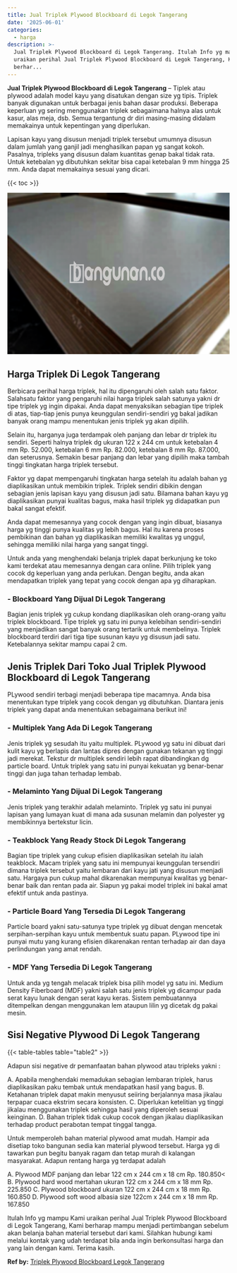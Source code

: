 ```yaml
---
title: Jual Triplek Plywood Blockboard di Legok Tangerang
date: '2025-06-01'
categories:
  - harga
description: >-
  Jual Triplek Plywood Blockboard di Legok Tangerang. Itulah Info yg mampu Kami
  uraikan perihal Jual Triplek Plywood Blockboard di Legok Tangerang, Kami
  berhar...
---
```


**Jual Triplek Plywood Blockboard di Legok Tangerang** – Tiplek atau plywood adalah model kayu yang disatukan dengan size yg tipis. Triplek banyak digunakan untuk berbagai jenis bahan dasar produksi. Beberapa keperluan yg sering menggunakan triplek sebagaimana halnya alas untuk kasur, alas meja, dsb. Semua tergantung dr diri masing-masing didalam memakainya untuk kepentingan yang diperlukan.

Lapisan kayu yang disusun menjadi triplek tersebut umumnya disusun dalam jumlah yang ganjil jadi menghasilkan papan yg sangat kokoh. Pasalnya, tripleks yang disusun dalam kuantitas genap bakal tidak rata. Untuk ketebalan yg dibutuhkan sekitar bisa capai ketebalan 9 mm hingga 25 mm. Anda dapat memakainya sesuai yang dicari.

{{< toc >}}

![Jual Triplek Plywood Blockboard di Legok Tangerang](/images/jual-triplek-murah-31.png)

## Harga Triplek Di Legok Tangerang

Berbicara perihal harga triplek, hal itu dipengaruhi oleh salah satu faktor. Salahsatu faktor yang pengaruhi nilai harga triplek salah satunya yakni dr tipe triplek yg ingin dipakai. Anda dapat menyaksikan sebagian tipe triplek di atas, tiap-tiap jenis punya keunggulan sendiri-sendiri yg bakal jadikan banyak orang mampu menentukan jenis triplek yg akan dipilih.

Selain itu, harganya juga terdampak oleh panjang dan lebar dr triplek itu sendiri. Seperti halnya triplek dg ukuran 122 x 244 cm untuk ketebalan 4 mm Rp. 52.000, ketebalan 6 mm Rp. 82.000, ketebalan 8 mm Rp. 87.000, dan seterusnya. Semakin besar panjang dan lebar yang dipilih maka tambah tinggi tingkatan harga triplek tersebut.

Faktor yg dapat mempengaruhi tingkatan harga setelah itu adalah bahan yg diaplikasikan untuk membikin triplek. Triplek sendiri dibikin dengan sebagian jenis lapisan kayu yang disusun jadi satu. Bilamana bahan kayu yg diaplikasikan punyai kualitas bagus, maka hasil triplek yg didapatkan pun bakal sangat efektif.

Anda dapat memesannya yang cocok dengan yang ingin dibuat, biasanya harga yg tinggi punya kualitas yg lebih bagus. Hal itu karena proses pembikinan dan bahan yg diaplikasikan memiliki kwalitas yg unggul, sehingga memiliki nilai harga yang sangat tinggi.

Untuk anda yang menghendaki belanja triplek dapat berkunjung ke toko kami terdekat atau memesannya dengan cara online. Pilih triplek yang cocok dg keperluan yang anda perlukan. Dengan begitu, anda akan mendapatkan triplek yang tepat yang cocok dengan apa yg diharapkan.

### \- Blockboard Yang Dijual Di Legok Tangerang

Bagian jenis triplek yg cukup kondang diaplikasikan oleh orang-orang yaitu triplek blockboard. Tipe triplek yg satu ini punya kelebihan sendiri-sendiri yang menjadikan sangat banyak orang tertarik untuk membelinya. Triplek blockboard terdiri dari tiga tipe susunan kayu yg disusun jadi satu. Ketebalannya sekitar mampu capai 2 cm.

## Jenis Triplek Dari Toko Jual Triplek Plywood Blockboard di Legok Tangerang

PLywood sendiri terbagi menjadi beberapa tipe macamnya. Anda bisa menentukan type triplek yang cocok dengan yg dibutuhkan. Diantara jenis triplek yang dapat anda menentukan sebagaimana berikut ini!

### \- Multiplek Yang Ada Di Legok Tangerang

Jenis triplek yg sesudah itu yaitu multiplek. PLywood yg satu ini dibuat dari kulit kayu yg berlapis dan lantas dipres dengan gunakan tekanan yg tinggi jadi merekat. Tekstur dr multiplek sendiri lebih rapat dibandingkan dg particle board. Untuk triplek yang satu ini punyai kekuatan yg benar-benar tinggi dan juga tahan terhadap lembab.

### \- Melaminto Yang Dijual Di Legok Tangerang

Jenis triplek yang terakhir adalah melaminto. Triplek yg satu ini punyai lapisan yang lumayan kuat di mana ada susunan melamin dan polyester yg membikinnya bertekstur licin.

### \- Teakblock Yang Ready Stock Di Legok Tangerang

Bagian tipe triplek yang cukup efisien diaplikasikan setelah itu ialah teakblock. Macam triplek yang satu ini mempunyai keunggulan tersendiri dimana triplek tersebut yaitu lembaran dari kayu jati yang disusun menjadi satu. Hargaya pun cukup mahal dikarenakan mempunyai kwalitas yg benar-benar baik dan rentan pada air. Siapun yg pakai model triplek ini bakal amat efektif untuk anda pastinya.

### \- Particle Board Yang Tersedia Di Legok Tangerang

Particle board yakni satu-satunya type triplek yg dibuat dengan mencetak serpihan-serpihan kayu untuk membentuk suatu papan. PLywood tipe ini punyai mutu yang kurang efisien dikarenakan rentan terhadap air dan daya perlindungan yang amat rendah.

### \- MDF Yang Tersedia Di Legok Tangerang

Untuk anda yg tengah melacak triplek bisa pilih model yg satu ini. Medium Density Fiberboard (MDF) yakni salah satu jenis triplek yg dicampur pada serat kayu lunak dengan serat kayu keras. Sistem pembuatannya ditempelkan dengan menggunakan lem ataupun lilin yg dicetak dg pakai mesin.

## Sisi Negative Plywood Di Legok Tangerang

{{< table-tables table="table2" >}}

Adapun sisi negative dr pemanfaatan bahan plywood atau tripleks yakni :

A. Apabila menghendaki memadukan sebagian lembaran triplek, harus diaplikasikan paku tembak untuk mendapatkan hasil yang bagus. B. Ketahanan triplek dapat makin menyusut seiiring berjalannya masa jikalau terpapar cuaca ekstrim secara konsisten. C. Diperlukan ketelitian yg tinggi jikalau menggunakan triplek sehingga hasil yang diperoleh sesuai keinginan. D. Bahan triplek tidak cukup cocok dengan jikalau diaplikasikan terhadap product perabotan tempat tinggal tangga.

Untuk memperoleh bahan material plywood amat mudah. Hampir ada disetiap toko bangunan sedia kan material plywood tersebut. Harga yg di tawarkan pun begitu banyak ragam dan tetap murah di kalangan masyarakat. Adapun rentang harga yg terdapat adalah

A. Plywood MDF panjang dan lebar 122 cm x 244 cm x 18 cm Rp. 180.850< B. Plywood hard wood mertahan ukuran 122 cm x 244 cm x 18 mm Rp. 225.850 C. Plywood blockboard ukuran 122 cm x 244 cm x 18 mm Rp. 160.850 D. Plywood soft wood albasia size 122cm x 244 cm x 18 mm Rp. 167.850

Itulah Info yg mampu Kami uraikan perihal Jual Triplek Plywood Blockboard di Legok Tangerang, Kami berharap mampu menjadi pertimbangan sebelum akan belanja bahan material tersebut dari kami. Silahkan hubungi kami melalui kontak yang udah terdapat bila anda ingin berkonsultasi harga dan yang lain dengan kami. Terima kasih.

**Ref by:** [Triplek Plywood Blockboard Legok Tangerang](https://id.wikipedia.org/wiki/Triplek)
